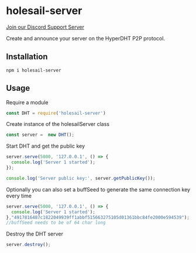 # holesail-server
[Join our Discord Support Server](https://discord.gg/TQVacE7Vnj)

Create and announce your server on the HyperDHT P2P protocol.

## Installation
```shell
npm i holesail-server 
```
## Usage
Require a module
```js
const DHT = require('holesail-server')
```
Create instance of the holesailServer class
```js
const server =  new DHT();
```
Start DHT and get the public key
```js
server.serve(5000, '127.0.0.1', () => {
  console.log('Server 1 started');
});

console.log('Server public key:', server.getPublicKey());

```
Optionally you can also set a buffSeed to generate the same connection key every time
```js
server.serve(5000, '127.0.0.1', () => {
  console.log('Server 1 started');
},"4917816487c1822049939ff1abbf515663275105d01361bbc84fe2000e594539");
//buffSeed needs to be of 64 char long
```

Destroy the DHT server
```js
server.destroy();
```

